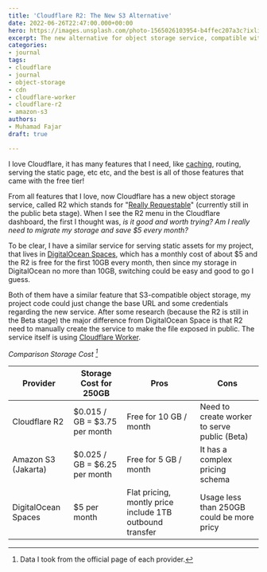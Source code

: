 ```yaml
---
title: 'Cloudflare R2: The New S3 Alternative'
date: 2022-06-26T22:47:00.000+00:00
hero: https://images.unsplash.com/photo-1565026103954-b4ffec207a3c?ixlib=rb-1.2.1&ixid=MnwxMjA3fDB8MHxwaG90by1wYWdlfHx8fGVufDB8fHx8&auto=format&fit=crop&w=2940&q=80
excerpt: The new alternative for object storage service, compatible with Amazon S3
categories:
- journal
tags:
- cloudflare
- journal
- object-storage
- cdn
- cloudflare-worker
- cloudflare-r2
- amazon-s3
authors:
- Muhamad Fajar
draft: true

---
```

I love Cloudflare, it has many features that I need, like [caching](https://www.muhfajar.blog/post/2019/10/clearing-cache-using-git-hook/ "Purge Cache with Git Hooks"), routing, serving the static page, etc etc, and the best is all of those features that came with the free tier!

From all features that I love, now Cloudflare has a new object storage service, called R2 which stands for "[Really Requestable](https://blog.cloudflare.com/introducing-r2-object-storage/ "Announcing Cloudflare R2")" (currently still in the public beta stage). When I see the R2 menu in the Cloudflare dashboard, the first I thought was, _is it good and worth trying? Am I really need to migrate my storage and save $5 every month?_

To be clear, I have a similar service for serving static assets for my project, that lives in [DigitalOcean Spaces](https://www.digitalocean.com/products/spaces "DigitalOcean Spaces"), which has a monthly cost of about $5 and the R2 is free for the first 10GB every month, then since my storage in DigitalOcean no more than 10GB, switching could be easy and good to go I guess.

Both of them have a similar feature that S3-compatible object storage, my project code could just change the base URL and some credentials regarding the new service. After some research (because the R2 is still in the Beta stage) the major difference from DigitalOcean Space is that R2 need to manually create the service to make the file exposed in public. The service itself is using [Cloudflare Worker](https://developers.cloudflare.com/r2/get-started/#5-access-your-r2-bucket-from-your-worker "Cloudflare Worker").

<cite>Comparison Storage Cost [^1]</cite>

[^1]: Data I took from the official page of each provider.

| Provider | Storage Cost for 250GB | Pros | Cons |
| --- | --- | --- | --- |
| Cloudflare R2 | $0.015 / GB = $3.75 per month | Free for 10 GB / month | Need to create worker to serve public (Beta) |
| Amazon S3 (Jakarta) | $0.025 / GB = $6.25 per month | Free for 5 GB / month | It has a complex pricing schema |
| DigitalOcean Spaces | $5 per month | Flat pricing, montly price include 1TB outbound transfer | Usage less than 250GB could be more pricy |